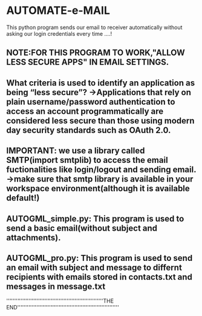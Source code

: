 # AUTOMATE-e-MAIL
This python program sends our email to receiver automatically without asking our login credentials every time ....!

NOTE:FOR THIS PROGRAM TO WORK,"ALLOW LESS SECURE APPS" IN EMAIL SETTINGS.
----------------------------------------------------------------------------------
What criteria is used to identify an application as being “less secure”?
->Applications that rely on plain username/password authentication to access an account programmatically are considered less secure than those using modern day security standards such as OAuth 2.0.
----------------------------------------------------------------------------------
IMPORTANT:
we use a library called SMTP(import smtplib) to access the email fuctionalities like login/logout and sending email.
->make sure that smtp library is available in your workspace environment(although it is available default!)
-----------------------------------------------------------------------------------
AUTOGML_simple.py:
This program is used to send a basic email(without subject and attachments).
----------------------------------------------------------------------------------
AUTOGML_pro.py:
This program is used to send an email with subject and message to differnt recipients with emails stored in contacts.txt and messages in message.txt
------------------------------------------------------------------------------------

















































































'''''''''''''''''''''''''''''''''''''''''''''''''''''''''''''THE END''''''''''''''''''''''''''''''''''''''''''''''''''''''''''''''''
